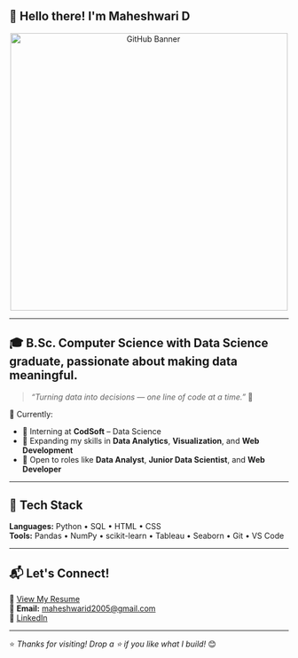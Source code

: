## 💫 Hello there! I'm **Maheshwari D** 
<p align="center">
  <img src="https://i.pinimg.com/736x/62/12/1d/62121d1ee274c2d938f4d5fd94a68b7a.jpg" width="500" alt="GitHub Banner" />
</p>

--- 

## 🎓 **B.Sc. Computer Science with Data Science** graduate, passionate about making data meaningful.

> *“Turning data into decisions — one line of code at a time.”* 🚀

📍 Currently:
- 🤝 Interning at **CodSoft** – Data Science
- 🧠 Expanding my skills in **Data Analytics**, **Visualization**, and **Web Development**
- 💼 Open to roles like **Data Analyst**, **Junior Data Scientist**, and **Web Developer**

---

## 🧰 Tech Stack

**Languages:** Python • SQL • HTML • CSS  
**Tools:** Pandas • NumPy • scikit-learn • Tableau • Seaborn • Git • VS Code  

---

## 📬 Let's Connect!

📄 [View My Resume](#)  
📧 **Email:** maheshwarid2005@gmail.com  
🔗 [LinkedIn](https://www.linkedin.com/in/maheshwari-d-378aab325)  

---

⭐️ *Thanks for visiting! Drop a ⭐️ if you like what I build!* 😊
